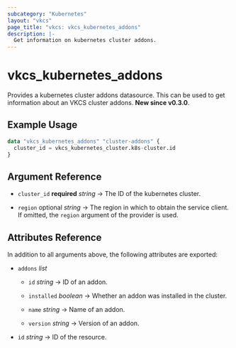```yaml
---
subcategory: "Kubernetes"
layout: "vkcs"
page_title: "vkcs: vkcs_kubernetes_addons"
description: |-
  Get information on kubernetes cluster addons.
---
```


# vkcs_kubernetes_addons

Provides a kubernetes cluster addons datasource. This can be used to get information about an VKCS cluster addons. **New since v0.3.0**.

## Example Usage

```terraform
data "vkcs_kubernetes_addons" "cluster-addons" {
  cluster_id = vkcs_kubernetes_cluster.k8s-cluster.id
}
```

## Argument Reference
- `cluster_id` **required** *string* &rarr;  The ID of the kubernetes cluster.

- `region` optional *string* &rarr;  The region in which to obtain the service client. If omitted, the `region` argument of the provider is used.


## Attributes Reference
In addition to all arguments above, the following attributes are exported:
- `addons`  *list*
  - `id` *string* &rarr;  ID of an addon.

  - `installed` *boolean* &rarr;  Whether an addon was installed in the cluster.

  - `name` *string* &rarr;  Name of an addon.

  - `version` *string* &rarr;  Version of an addon.


- `id` *string* &rarr;  ID of the resource.


